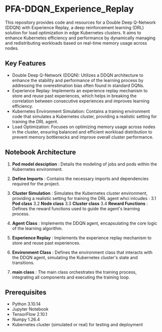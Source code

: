 # PFA-DDQN_Experience_Replay
This repository provides code and resources for a Double Deep Q-Network (DDQN) with Experience Replay, a deep reinforcement learning (DRL) solution for load optimization in edge Kubernetes clusters. It aims to enhance Kubernetes efficiency and performance by dynamically managing and redistributing workloads based on real-time memory usage across nodes.

## Key Features
- Double Deep Q-Network (DDQN): Utilizes a DDQN architecture to enhance the stability and performance of the learning process by addressing the overestimation bias often found in standard DQNs.
- Experience Replay: Implements an experience replay mechanism to store and reuse past experiences, which helps in breaking the correlation between consecutive experiences and improves learning efficiency.
- Kubernetes Environment Simulation: Contains a training environment code that simulates a Kubernetes cluster, providing a realistic setting for training the DRL agent.
- Load Optimization: Focuses on optimizing memory usage across nodes in the cluster, ensuring balanced and efficient workload distribution to prevent memory bottlenecks and improve overall cluster performance.

## Notebook Architecture
1. **Pod model desciption** : 
Details the modeling of jobs and pods within the Kubernetes environment.
2. **Define Imports** :
Contains the necessary imports and dependencies required for the project.
3. **Cluster Simulation** :
Simulates the Kubernetes cluster environment, providing a realistic setting for training the DRL agent whci inlcudes :
  3.1 **Pod class**
   3.2 **Node class**
   3.3 **Cluster class** 
    3.4 **Reward Functions** : Defines the reward functions used to guide the agent's learning process.
             
4. **Agent Class** :
Implements the DDQN agent, encapsulating the core logic of the learning algorithm.
5. **Experience Replay** :
Implements the experience replay mechanism to store and reuse past experiences.
6. **Environment Class** :
Defines the environment class that interacts with the DDQN agent, simulating the Kubernetes cluster's state and transitions.
7. **main class** :
The main class orchestrates the training process, integrating all components and executing the training loop.


## Prerequisites
- Python 3.10.14
- Jupyter Notebook
- TensorFlow 2.10.1
- Numpy 1.26.4
- Kubernetes cluster (simulated or real) for testing and deployment
